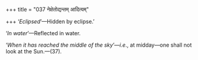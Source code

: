 +++
title = "037 नेक्षेतोद्यन्तम् आदित्यम्"

+++
‘*Eclipsed*’—Hidden by eclipse.’

‘*In water*’—Reflected in water.

‘*When it has reached the middle* *of* *the sky*’—*i.e*., at midday—one
shall not look at the Sun.—(37).


